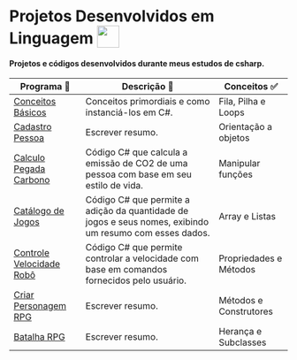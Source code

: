 # Projetos Desenvolvidos em Linguagem <img src="https://hermes.dio.me/skills/21020ed4-299a-4e76-8cf2-86c38502b4b4.png" height=40 style="vertical-align: text-bottom;">

#### Projetos e códigos desenvolvidos durante meus estudos de csharp.

| Programa 👾                                                                                                            | Descrição 🤖                                                                                            | Conceitos ✅           |
| ---------------------------------------------------------------------------------------------------------------------- | ------------------------------------------------------------------------------------------------------- | ---------------------- |
| [Conceitos Básicos](https://github.com/maalcantara/projetos-csharp/tree/main/Conceitos%20B%C3%A1sicos)                 | Conceitos primordiais e como instanciá-los em C#.                                                       | Fila, Pilha e Loops    |
| [Cadastro Pessoa](https://github.com/maalcantara/projetos-csharp/tree/main/Cadastro%20Pessoa)                          | Escrever resumo.                                                                                        | Orientação a objetos   |
| [Calculo Pegada Carbono](https://github.com/maalcantara/projetos-csharp/tree/main/C%C3%A1lculo%20Pegada%20Carbono)     | Código C# que calcula a emissão de CO2 de uma pessoa com base em seu estilo de vida.                    | Manipular funções      |
| [Catálogo de Jogos](https://github.com/maalcantara/projetos-csharp/tree/main/Cat%C3%A1logo%20de%20Jogos)               | Código C# que permite a adição da quantidade de jogos e seus nomes, exibindo um resumo com esses dados. | Array e Listas         |
| [Controle Velocidade Robô](https://github.com/maalcantara/projetos-csharp/tree/main/Controle%20Velocidade%20Rob%C3%B4) | Código C# que permite controlar a velocidade com base em comandos fornecidos pelo usuário.              | Propriedades e Métodos |
| [Criar Personagem RPG](pegarlink)                                                                                      | Escrever resumo.                                                                                        | Métodos e Construtores |
| [Batalha RPG](pegarlink)                                                                                               | Escrever resumo.                                                                                        | Herança e Subclasses   |
